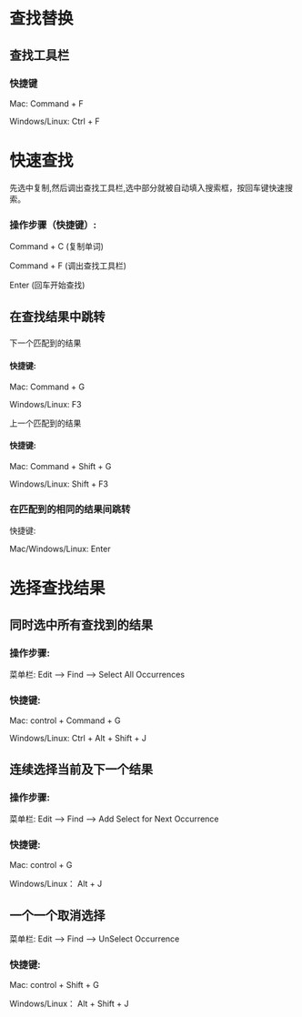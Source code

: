 # 查找替换

## 查找工具栏

### 快捷键 



Mac: Command + F

Windows\/Linux: Ctrl + F

# 快速查找

先选中复制,然后调出查找工具栏,选中部分就被自动填入搜索框，按回车键快速搜索。

### 操作步骤（快捷键）:

Command + C \(复制单词\)

Command + F \(调出查找工具栏\)

Enter \(回车开始查找\)

## 在查找结果中跳转

### 



下一个匹配到的结果

#### 快捷键: 



Mac: Command + G

Windows\/Linux: F3



上一个匹配到的结果

#### 快捷键:

Mac: Command + Shift + G

Windows\/Linux: Shift + F3



### 在匹配到的相同的结果间跳转

 快捷键: 

Mac\/Windows\/Linux: Enter



# 选择查找结果

## 同时选中所有查找到的结果

### 操作步骤:



菜单栏: Edit —&gt; Find —&gt; Select All Occurrences



### 快捷键: 

Mac: control + Command + G 

Windows\/Linux: Ctrl + Alt + Shift + J

## 连续选择当前及下一个结果

### 操作步骤:

菜单栏: Edit —&gt; Find —&gt; Add Select for Next Occurrence



### 快捷键: 

Mac: control + G 

Windows\/Linux： Alt + J



## 一个一个取消选择

菜单栏: Edit —&gt; Find —&gt; UnSelect Occurrence



### 快捷键: 

Mac: control + Shift + G

Windows\/Linux： Alt + Shift + J

